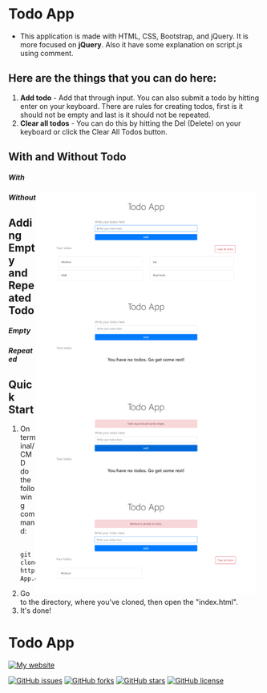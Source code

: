 # Todo App

- This application is made with HTML, CSS, Bootstrap, and jQuery. It is more focused on **jQuery**. Also it have some explanation on script.js using comment.

## Here are the things that you can do here:
  1. **Add todo** - Add that through input. You can also submit a todo by hitting enter on your keyboard. There are rules for creating todos, first is it should not be empty and last is it should not be repeated.
  2. **Clear all todos** - You can do this by hitting the Del (Delete) on your keyboard or click the Clear All Todos button.

## With and Without Todo
  ##### With
  <img src="img/with-some-todos.png" alt="With some todos" style="float: right; margin-right: 10px; height: 200px;">
  
  ##### Without
  <img src="img/no-todos.png" alt="No todos" style="float: right; margin-right: 10px; height: 200px;">

## Adding Empty and Repeated Todo
  ##### Empty
  <img src="img/adding-todo-that-is-empty.png" alt="Adding todos that is empty" style="float: right; margin-right: 10px; height: 200px;">
  
  ##### Repeated
  <img src="img/adding-todo-that-already-exist.png" alt="Adding todos that already exist" style="float: right; margin-right: 10px; height: 200px;">

## Quick Start
  1. On terminal/CMD do the following command:
      ```
        git clone https://github.com/clediscover/Todo-App.git
      ``` 
  2. Go to the directory, where you've cloned, then open the "index.html".
  3. It's done!

# Todo App
[![My website](https://img.shields.io/badge/CLeDiscover-Clever%2C%20let's%20discover!-brightgreen?style=for-the-badge&logo=appveyor&logo=superuser)](https://clediscover.xyz)

[![GitHub issues](https://img.shields.io/github/issues/clediscover/Todo-App)](https://github.com/clediscover/Todo-App/issues)
[![GitHub forks](https://img.shields.io/github/forks/clediscover/Todo-App)](https://github.com/clediscover/Todo-App/network)
[![GitHub stars](https://img.shields.io/github/stars/clediscover/Todo-App)](https://github.com/clediscover/Todo-App/stargazers)
[![GitHub license](https://img.shields.io/github/license/clediscover/Todo-App)](https://github.com/clediscover/Todo-App/blob/master/LICENSE.md)